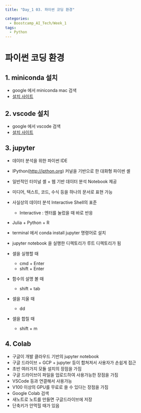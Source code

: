 ```yaml
---
title: "Day_1 03. 파이썬 코딩 환경"

categories:
  - Boostcamp_AI_Tech/Week_1
tags:
  - Python
---
```


# 파이썬 코딩 환경

## 1. miniconda 설치

- google 에서 miniconda mac 검색
- [설치 사이트](https://docs.conda.io/en/latest/miniconda.html)


## 2. vscode 설치

- google 에서 vscode 검색
- [설치 사이트](https://code.visualstudio.com/)

## 3. jupyter

- 데이터 분석을 위한 파이썬 IDE
- IPython(http://ipthon.org) 커널을 기반으로 한 대화형 파이썬 셸
- 일반적인 터미널 셸 + 웹 기반 데이터 분석 Notebook 제공
- 미디어, 텍스트, 코드, 수식 등을 하나의 문서로 표현 가능
- 사실상의 데이터 분석 Interactive Shell의 표준
  - Interactive : 엔터를 눌렀을 때 바로 반응
- Julia + Python + R

- terminal 에서 conda install jupyter 명령어로 설치
- jupyter notebook 을 실행한 디렉토리가 루트 디렉토리가 됨

- 셀을 실행할 때
  - cmd + Enter
  - shift + Enter

- 함수의 설명 볼 때
  - shift + tab

- 셀을 지울 때
  - dd

- 셀을 합칠 때
  - shift + m 

## 4. Colab

- 구글이 개발 클라우드 기반의 jupyter notebook
- 구글 드라이브 + GCP + jupyter 등이 합쳐져서 사용자가 손쉽게 접근
- 초반 여러가지 모듈 설치의 장점을 가짐
- 구글 드라이브이 파일을 업로드하여 사용가능한 장점을 가짐
- VSCode 등과 연결해서 사용가능
- V100 이상의 GPU를 무료로 쓸 수 있다는 장점을 가짐
- Google Colab 검색
- 새노트로 노트를 만들면 구글드라이브에 저장
- 단축키가 안먹힐 때가 있음
